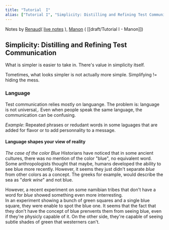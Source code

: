 ```yaml
---
title: "Tutorial  I"
alias: ["Tutorial I", "Simplicity: Distilling and Refining Test Communication"]
---
```


Notes by [Renaud](people/Renaud.md)( [live notes](draft/Tutorial%20I%20-%20draft%20Renaud.md) ), [Manon](people/Manon.md) ( [[draft/Tutorial I - Manon]])

## Simplicity: Distilling and Refining Test Communication


What is simpler  is easier to take in.
There's value in simplicity itself.

Tometimes, what looks simpler is not actually more simple.
Simplifying != hiding the mess.

### Language
Test communication relies mostly on languange. The problem is: language is not universal,. Even when people speak the same language, the communication can be confusing.

_Example_: Repeated phrases or redudant words in some laguages that are added for flavor or to add personnality to a message.

#### Language shapes your view of reality
_The case of the color Blue_
Historians have noticed that in some ancient cultures, there was no mention of the color "blue", no equivalent word. 
Some anthropologists thought that maybe, humans developed the ability to see blue more recently. However, it seems they just didn't separate _blue_ from other colors as a concept. The greeks for example, would describe the sea as "_dark wine_" and not blue.

However, a recent experiment on some namibian tribes that don't have a word for _blue_ showed something even more interresting.  
In an experiment showing a bunch of green squares and a single blue square, they were enable to spot the blue one.
It seems that the fact that they don't have the concept of blue prenvents them from seeing blue, even if they're physicly capable of it. On the other side, they're capable of seeing subtle shades of green that westerners can't.


